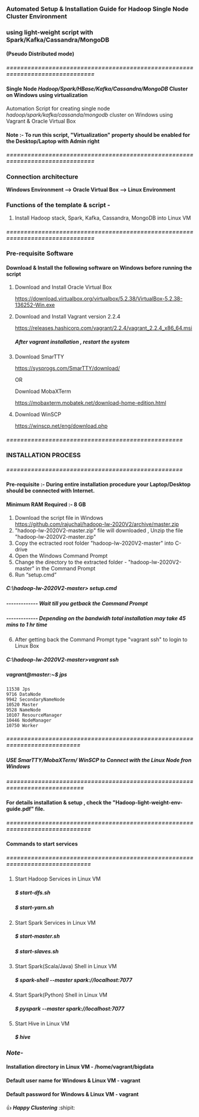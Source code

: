 ### Automated Setup & Installation Guide for Hadoop Single Node Cluster Environment
### using light-weight script with Spark/Kafka/Cassandra/MongoDB
#### (Pseudo Distributed mode)
##### ==============================================================================

#### Single Node _Hadoop/Spark/HBase/Kafka/Cassandra/MongoDB_ Cluster on Windows using virtualization

Automation Script for creating single node _hadoop/spark/kafka/cassanda/mongodb_ cluster on Windows 
using Vagrant & Oracle Virtual Box 

#### Note :- To run this script, "Virtualization" property should be enabled for the Desktop/Laptop with Admin right
##### ==============================================================================
### Connection architecture

**Windows Environment --> Oracle Virtual Box --> Linux Environment**

### Functions of the template & script -
1. Install Hadoop stack, Spark, Kafka, Cassandra, MongoDB into Linux VM

##### ==============================================================================
### Pre-requisite Software
#### Download & Install the following software on Windows before running the script

1. Download and Install Oracle Virtual Box
   	
	https://download.virtualbox.org/virtualbox/5.2.38/VirtualBox-5.2.38-136252-Win.exe

2. Download and Install Vagrant version 2.2.4
  
	https://releases.hashicorp.com/vagrant/2.2.4/vagrant_2.2.4_x86_64.msi
  
      ##### After vagrant installation , restart the system
	
3. Download SmarTTY

	https://sysprogs.com/SmarTTY/download/
	
	OR
	
	Download MobaXTerm
	
	https://mobaxterm.mobatek.net/download-home-edition.html

4. Download WinSCP

	https://winscp.net/eng/download.php
	

	
##### ==================================================
###  INSTALLATION PROCESS
##### ==================================================

#### Pre-requisite :- During entire installation procedure your Laptop/Desktop should be connected with Internet.
#### Minimum RAM Required :- 8 GB

1. Download the script file in Windows
    https://github.com/rajuchal/hadoop-lw-2020V2/archive/master.zip
2. "hadoop-lw-2020V2-master.zip" file will downloaded , Unzip the file "hadoop-lw-2020V2-master.zip"
3. Copy the ectracted root folder "hadoop-lw-2020V2-master" into C-drive
4. Open the Windows Command Prompt
5. Change the directory to the extracted folder - "hadoop-lw-2020V2-master" in the Command Prompt
6. Run “setup.cmd”

##### C:\hadoop-lw-2020V2-master> setup.cmd

##### ------------- Wait till you getback the Command Prompt
##### ------------- Depending on the bandwidh total installation may take 45 mins to 1 hr time

6. After getting back the Command Prompt type "vagrant ssh" to login to Linux Box

##### C:\hadoop-lw-2020V2-master>vagrant ssh

##### vagrant@master:~$ jps
	11538 Jps
	9716 DataNode
	9942 SecondaryNameNode
	10520 Master
	9528 NameNode
	10107 ResourceManager
	10446 NodeManager
	10750 Worker


##### ==========================================================================
##### USE SmarTTY/MobaXTerm/ WinSCP to Connect with the Linux Node fron Windows

##### ===========================================================================

#### For details installation & setup , check the "Hadoop-light-weight-env-guide.pdf" file.

##### =============================================================================

#### Commands to start services

##### =============================================================================

1. Start Hadoop Services in Linux VM
    ##### $ start-dfs.sh
    ##### $ start-yarn.sh

2. Start Spark Services in Linux VM
    ##### $ start-master.sh
    ##### $ start-slaves.sh

3. Start Spark(Scala/Java) Shell  in Linux VM

    ##### $ spark-shell --master spark://localhost:7077

4. Start Spark(Python) Shell  in Linux VM

    ##### $ pyspark --master spark://localhost:7077

5. Start Hive  in Linux VM

    ##### $ hive

### *Note-*
#### Installation directory in Linux VM - /home/vagrant/bigdata
#### Default user name for Windows & Linux VM - vagrant
#### Default password for Windows & Linux VM - vagrant

:+1: **_Happy Clustering_** :shipit:
